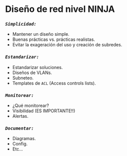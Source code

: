 # Diseño de red nivel NINJA

### _`Simplicidad:`_

- Mantener un diseño simple.
- Buenas prácticas vs. prácticas realistas.
- Evitar la exageración del uso y creación de subredes.

### _`Estandarizar:`_

- Estandarizar soluciones.
- Diseños de VLANs.
- Subneteo.
- Templates de `ACL` (Access controls lists).

### _`Monitorear:`_

- ¿Qué monitorear?
- Visibilidad (ES IMPORTANTE!!)
- Alertas.

### _`Documentar:`_

- Diagramas.
- Config.
- Etc...
